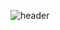 ![header](https://capsule-render.vercel.app/api?type=waving&color=gradient&customColorList=6&height=250&section=header&text=Hyundong&nbspSung&animation=fadeIn&20render&fontSize=60)

